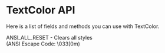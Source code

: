 # TextColor API  
Here is a list of fields and methods you can use with TextColor.  
  
ANSI_ALL_RESET - Clears all styles  
(ANSI Escape Code: \033[0m)
